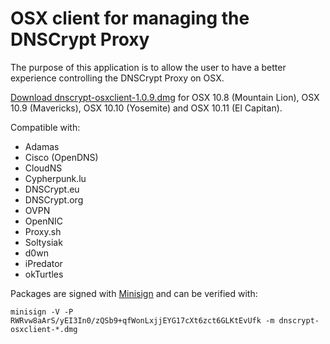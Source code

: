 OSX client for managing the DNSCrypt Proxy
==========================================

The purpose of this application is to allow the user to have a better experience controlling the DNSCrypt Proxy on OSX.

[Download dnscrypt-osxclient-1.0.9.dmg](https://github.com/alterstep/dnscrypt-osxclient/releases/download/1.0.9/dnscrypt-osxclient-1.0.9.dmg)
for OSX 10.8 (Mountain Lion), OSX 10.9 (Mavericks), OSX 10.10 (Yosemite) and OSX 10.11 (El Capitan).

Compatible with:
* Adamas
* Cisco (OpenDNS)
* CloudNS
* Cypherpunk.lu
* DNSCrypt.eu
* DNSCrypt.org
* OVPN
* OpenNIC
* Proxy.sh
* Soltysiak
* d0wn
* iPredator
* okTurtles

Packages are signed with [Minisign](https://jedisct1.github.io/minisign/) and can be verified with:

    minisign -V -P RWRvw8aArS/yEI3In0/zQSb9+qfWonLxjjEYG17cXt6zct6GLKtEvUfk -m dnscrypt-osxclient-*.dmg
